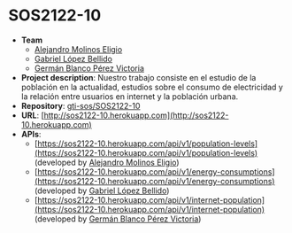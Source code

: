 # SOS2122-10

- **Team**
  - [Alejandro Molinos Eligio](https://github.com/AlejandroMolinosEligio)
  - [Gabriel López Bellido](https://github.com/gabriellb99)
  - [Germán Blanco Pérez Victoria](https://github.com/germanblanco12)
- **Project description**: Nuestro trabajo consiste en el estudio de la población en la actualidad, estudios sobre el consumo de electricidad y la relación entre usuarios en internet y la población urbana.
- **Repository**: [gti-sos/SOS2122-10](https://github.com/gti-sos/SOS2122-10)
- **URL**: [http://sos2122-10.herokuapp.com](http://sos2122-10.herokuapp.com)
-  **APIs**:
    - [https://sos2122-10.herokuapp.com/api/v1/population-levels](https://sos2122-10.herokuapp.com/api/v1/population-levels) (developed by [Alejandro Molinos Eligio](https://github.com/AlejandroMolinosEligio))
    - [https://sos2122-10.herokuapp.com/api/v1/energy-consumptions](https://sos2122-10.herokuapp.com/api/v1/energy-consumptions) (developed by [Gabriel López Bellido](https://github.com/gabriellb99))
    - [https://sos2122-10.herokuapp.com/api/v1/internet-population](https://sos2122-10.herokuapp.com/api/v1/internet-population) (developed by [Germán Blanco Pérez Victoria](https://github.com/germanblanco12))